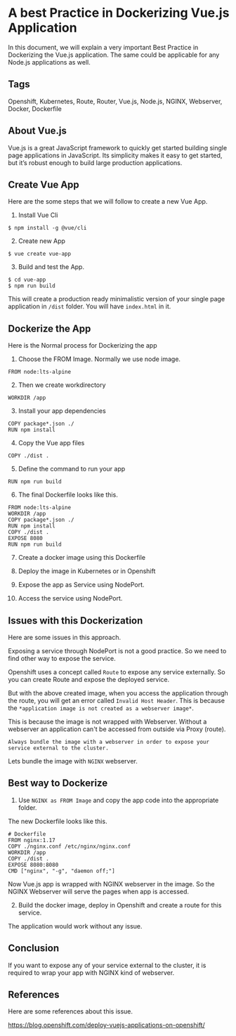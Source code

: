 # A best Practice in Dockerizing Vue.js Application

In this document, we will explain a very important Best Practice in Dockerizing the Vue.js application. The same could be applicable for any Node.js applications as well.

## Tags

Openshift, Kubernetes, Route, Router, Vue.js, Node.js, NGINX, Webserver, Docker, Dockerfile

## About Vue.js

Vue.js is a great JavaScript framework to quickly get started building single page applications in JavaScript. Its simplicity makes it easy to get started, but it’s robust enough to build large production applications.

## Create Vue App

Here are the some steps that we will follow to create a new Vue App.

1. Install Vue Cli

```
$ npm install -g @vue/cli
```

2. Create new App

```
$ vue create vue-app
```

3. Build and test the App.

```
$ cd vue-app
$ npm run build
```
This will create a production ready minimalistic version of your single page application in `/dist` folder. You will have `index.html` in it.

## Dockerize the App

Here is the Normal process for Dockerizing the app

1. Choose the FROM Image. Normally we use node image.

```
FROM node:lts-alpine 
```

2. Then we create workdirectory

```
WORKDIR /app
```

3. Install your app dependencies 

```
COPY package*.json ./
RUN npm install
```

4. Copy the Vue app files

```
COPY ./dist .
```

5. Define the command to run your app 

```
RUN npm run build
```

6.	The final Dockerfile looks like this.

```
FROM node:lts-alpine 
WORKDIR /app
COPY package*.json ./
RUN npm install
COPY ./dist .
EXPOSE 8080
RUN npm run build
```

7.	Create a docker image using this Dockerfile

8.	Deploy the image in Kubernetes or in Openshift 

9.	Expose the app as Service using NodePort.

10.	Access the service using NodePort.


## Issues with this Dockerization

Here are some issues in this approach.

Exposing a service through NodePort is not a good practice. So we need to find other way to expose the service.

Openshift uses a concept called `Route` to expose any service externally. So you can create Route and expose the deployed service. 

But with the above created image, when you access the application through the route, you will get an error called `Invalid Host Header`. This is because the `*application image is not created as a webserver image*`.

This is because the image is not wrapped with Webserver. Without a webserver an application can't be accessed from outside via Proxy (route).

```
Always bundle the image with a webserver in order to expose your service external to the cluster.
```

Lets bundle the image with `NGINX` webserver.

## Best way to Dockerize 

1. Use `NGINX as FROM Image` and copy the app code into the appropriate folder.

The new Dockerfile looks like this.

```
# Dockerfile
FROM nginx:1.17
COPY ./nginx.conf /etc/nginx/nginx.conf
WORKDIR /app
COPY ./dist .
EXPOSE 8080:8080
CMD ["nginx", "-g", "daemon off;"]
```

Now Vue.js app is wrapped with NGINX webserver in the image. So the NGINX Webserver will serve the pages when app is accessed.

2. Build the docker image, deploy in Openshift and create a route for this service. 

The application would work without any issue.


## Conclusion

If you want to expose any of your service external to the cluster, it is required to wrap your app with NGINX kind of webserver.

## References

Here are some references about this issue.

https://blog.openshift.com/deploy-vuejs-applications-on-openshift/